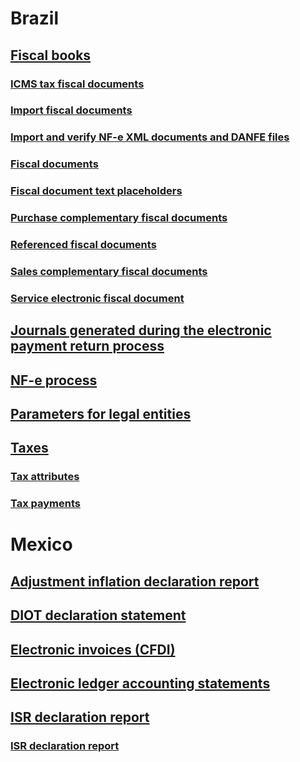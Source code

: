 # Brazil			
## [Fiscal books](bra-fiscal-books.md)	
### [ICMS tax fiscal documents](bra-icms-tax-fiscal-documents.md)			
### [Import fiscal documents](bra-import-fiscal-documents.md)
### [Import and verify NF-e XML documents and DANFE files](bra-import-verify-nf-e-xml-documents-danfe-emails.md)
### [Fiscal documents](bra-fiscal-documents-fiscal-document-framework.md)	
### [Fiscal document text placeholders](bra-fiscal-document-text-placeholders.md)					
### [Purchase complementary fiscal documents](bra-purchase-complementary-fiscal-documents.md)	
### [Referenced fiscal documents](referenced-fiscal-documents.md)			
### [Sales complementary fiscal documents](bra-sales-complementary-fiscal-documents.md)			
### [Service electronic fiscal document](service-electronic-fiscal-document.md)	
## [Journals generated during the electronic payment return process](bra-examples-journals-generated-electronic-payment-return-process.md)
## [NF-e process](bra-nf-e-process.md)
## [Parameters for legal entities](brazilian-legal-entity-parameters.md)
## [Taxes](bra-calculate-taxes.md)
### [Tax attributes](bra-tax-attributes.md)
### [Tax payments](tax-payments.md)			
# Mexico				
## [Adjustment inflation declaration report](adjustment-inflation-declaration-report.md)		
## [DIOT declaration statement](diot-declaration-statement.md)			
## [Electronic invoices (CFDI)](electronic-invoices-mexico.md)			
## [Electronic ledger accounting statements](electronic-ledger-accounting-statements-mexico.md)
## [ISR declaration report](isr-declaration-report.md)
### [ISR declaration report](mex-isr-declaration-report-supporting-processes.md)

